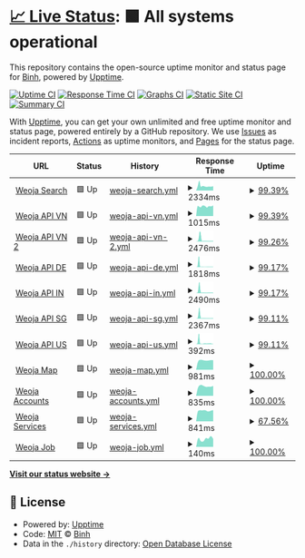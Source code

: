 # [📈 Live Status](https://status.weoja.dev): <!--live status--> **🟩 All systems operational**

This repository contains the open-source uptime monitor and status page for [Binh](ntbinh.me), powered by [Upptime](https://github.com/upptime/upptime).

[![Uptime CI](https://github.com/iBinh/weoja-status/workflows/Uptime%20CI/badge.svg)](https://github.com/iBinh/weoja-status/actions?query=workflow%3A%22Uptime+CI%22)
[![Response Time CI](https://github.com/iBinh/weoja-status/workflows/Response%20Time%20CI/badge.svg)](https://github.com/iBinh/weoja-status/actions?query=workflow%3A%22Response+Time+CI%22)
[![Graphs CI](https://github.com/iBinh/weoja-status/workflows/Graphs%20CI/badge.svg)](https://github.com/iBinh/weoja-status/actions?query=workflow%3A%22Graphs+CI%22)
[![Static Site CI](https://github.com/iBinh/weoja-status/workflows/Static%20Site%20CI/badge.svg)](https://github.com/iBinh/weoja-status/actions?query=workflow%3A%22Static+Site+CI%22)
[![Summary CI](https://github.com/iBinh/weoja-status/workflows/Summary%20CI/badge.svg)](https://github.com/iBinh/weoja-status/actions?query=workflow%3A%22Summary+CI%22)

With [Upptime](https://upptime.js.org), you can get your own unlimited and free uptime monitor and status page, powered entirely by a GitHub repository. We use [Issues](https://github.com/iBinh/weoja-status/issues) as incident reports, [Actions](https://github.com/iBinh/weoja-status/actions) as uptime monitors, and [Pages](https://status.weoja.dev) for the status page.

<!--start: status pages-->
<!-- This summary is generated by Upptime (https://github.com/upptime/upptime) -->
<!-- Do not edit this manually, your changes will be overwritten -->
<!-- prettier-ignore -->
| URL | Status | History | Response Time | Uptime |
| --- | ------ | ------- | ------------- | ------ |
| <img alt="" src="https://icons.duckduckgo.com/ip3/weoja.com.ico" height="13"> [Weoja Search](https://weoja.com) | 🟩 Up | [weoja-search.yml](https://github.com/Weoja/weoja-status/commits/HEAD/history/weoja-search.yml) | <details><summary><img alt="Response time graph" src="./graphs/weoja-search/response-time-week.png" height="20"> 2334ms</summary><br><a href="https://status.weoja.dev/history/weoja-search"><img alt="Response time 1911" src="https://img.shields.io/endpoint?url=https%3A%2F%2Fraw.githubusercontent.com%2FWeoja%2Fweoja-status%2FHEAD%2Fapi%2Fweoja-search%2Fresponse-time.json"></a><br><a href="https://status.weoja.dev/history/weoja-search"><img alt="24-hour response time 2081" src="https://img.shields.io/endpoint?url=https%3A%2F%2Fraw.githubusercontent.com%2FWeoja%2Fweoja-status%2FHEAD%2Fapi%2Fweoja-search%2Fresponse-time-day.json"></a><br><a href="https://status.weoja.dev/history/weoja-search"><img alt="7-day response time 2334" src="https://img.shields.io/endpoint?url=https%3A%2F%2Fraw.githubusercontent.com%2FWeoja%2Fweoja-status%2FHEAD%2Fapi%2Fweoja-search%2Fresponse-time-week.json"></a><br><a href="https://status.weoja.dev/history/weoja-search"><img alt="30-day response time 1911" src="https://img.shields.io/endpoint?url=https%3A%2F%2Fraw.githubusercontent.com%2FWeoja%2Fweoja-status%2FHEAD%2Fapi%2Fweoja-search%2Fresponse-time-month.json"></a><br><a href="https://status.weoja.dev/history/weoja-search"><img alt="1-year response time 1911" src="https://img.shields.io/endpoint?url=https%3A%2F%2Fraw.githubusercontent.com%2FWeoja%2Fweoja-status%2FHEAD%2Fapi%2Fweoja-search%2Fresponse-time-year.json"></a></details> | <details><summary><a href="https://status.weoja.dev/history/weoja-search">99.39%</a></summary><a href="https://status.weoja.dev/history/weoja-search"><img alt="All-time uptime 99.86%" src="https://img.shields.io/endpoint?url=https%3A%2F%2Fraw.githubusercontent.com%2FWeoja%2Fweoja-status%2FHEAD%2Fapi%2Fweoja-search%2Fuptime.json"></a><br><a href="https://status.weoja.dev/history/weoja-search"><img alt="24-hour uptime 100.00%" src="https://img.shields.io/endpoint?url=https%3A%2F%2Fraw.githubusercontent.com%2FWeoja%2Fweoja-status%2FHEAD%2Fapi%2Fweoja-search%2Fuptime-day.json"></a><br><a href="https://status.weoja.dev/history/weoja-search"><img alt="7-day uptime 99.39%" src="https://img.shields.io/endpoint?url=https%3A%2F%2Fraw.githubusercontent.com%2FWeoja%2Fweoja-status%2FHEAD%2Fapi%2Fweoja-search%2Fuptime-week.json"></a><br><a href="https://status.weoja.dev/history/weoja-search"><img alt="30-day uptime 99.86%" src="https://img.shields.io/endpoint?url=https%3A%2F%2Fraw.githubusercontent.com%2FWeoja%2Fweoja-status%2FHEAD%2Fapi%2Fweoja-search%2Fuptime-month.json"></a><br><a href="https://status.weoja.dev/history/weoja-search"><img alt="1-year uptime 99.86%" src="https://img.shields.io/endpoint?url=https%3A%2F%2Fraw.githubusercontent.com%2FWeoja%2Fweoja-status%2FHEAD%2Fapi%2Fweoja-search%2Fuptime-year.json"></a></details>
| <img alt="" src="https://icons.duckduckgo.com/ip3/api.weoja.com.ico" height="13"> [Weoja API VN](https://api.weoja.com) | 🟩 Up | [weoja-api-vn.yml](https://github.com/Weoja/weoja-status/commits/HEAD/history/weoja-api-vn.yml) | <details><summary><img alt="Response time graph" src="./graphs/weoja-api-vn/response-time-week.png" height="20"> 1015ms</summary><br><a href="https://status.weoja.dev/history/weoja-api-vn"><img alt="Response time 878" src="https://img.shields.io/endpoint?url=https%3A%2F%2Fraw.githubusercontent.com%2FWeoja%2Fweoja-status%2FHEAD%2Fapi%2Fweoja-api-vn%2Fresponse-time.json"></a><br><a href="https://status.weoja.dev/history/weoja-api-vn"><img alt="24-hour response time 1038" src="https://img.shields.io/endpoint?url=https%3A%2F%2Fraw.githubusercontent.com%2FWeoja%2Fweoja-status%2FHEAD%2Fapi%2Fweoja-api-vn%2Fresponse-time-day.json"></a><br><a href="https://status.weoja.dev/history/weoja-api-vn"><img alt="7-day response time 1015" src="https://img.shields.io/endpoint?url=https%3A%2F%2Fraw.githubusercontent.com%2FWeoja%2Fweoja-status%2FHEAD%2Fapi%2Fweoja-api-vn%2Fresponse-time-week.json"></a><br><a href="https://status.weoja.dev/history/weoja-api-vn"><img alt="30-day response time 878" src="https://img.shields.io/endpoint?url=https%3A%2F%2Fraw.githubusercontent.com%2FWeoja%2Fweoja-status%2FHEAD%2Fapi%2Fweoja-api-vn%2Fresponse-time-month.json"></a><br><a href="https://status.weoja.dev/history/weoja-api-vn"><img alt="1-year response time 878" src="https://img.shields.io/endpoint?url=https%3A%2F%2Fraw.githubusercontent.com%2FWeoja%2Fweoja-status%2FHEAD%2Fapi%2Fweoja-api-vn%2Fresponse-time-year.json"></a></details> | <details><summary><a href="https://status.weoja.dev/history/weoja-api-vn">99.39%</a></summary><a href="https://status.weoja.dev/history/weoja-api-vn"><img alt="All-time uptime 99.86%" src="https://img.shields.io/endpoint?url=https%3A%2F%2Fraw.githubusercontent.com%2FWeoja%2Fweoja-status%2FHEAD%2Fapi%2Fweoja-api-vn%2Fuptime.json"></a><br><a href="https://status.weoja.dev/history/weoja-api-vn"><img alt="24-hour uptime 100.00%" src="https://img.shields.io/endpoint?url=https%3A%2F%2Fraw.githubusercontent.com%2FWeoja%2Fweoja-status%2FHEAD%2Fapi%2Fweoja-api-vn%2Fuptime-day.json"></a><br><a href="https://status.weoja.dev/history/weoja-api-vn"><img alt="7-day uptime 99.39%" src="https://img.shields.io/endpoint?url=https%3A%2F%2Fraw.githubusercontent.com%2FWeoja%2Fweoja-status%2FHEAD%2Fapi%2Fweoja-api-vn%2Fuptime-week.json"></a><br><a href="https://status.weoja.dev/history/weoja-api-vn"><img alt="30-day uptime 99.86%" src="https://img.shields.io/endpoint?url=https%3A%2F%2Fraw.githubusercontent.com%2FWeoja%2Fweoja-status%2FHEAD%2Fapi%2Fweoja-api-vn%2Fuptime-month.json"></a><br><a href="https://status.weoja.dev/history/weoja-api-vn"><img alt="1-year uptime 99.86%" src="https://img.shields.io/endpoint?url=https%3A%2F%2Fraw.githubusercontent.com%2FWeoja%2Fweoja-status%2FHEAD%2Fapi%2Fweoja-api-vn%2Fuptime-year.json"></a></details>
| <img alt="" src="https://icons.duckduckgo.com/ip3/api-vn2.weoja.com.ico" height="13"> [Weoja API VN 2](https://api-vn2.weoja.com) | 🟩 Up | [weoja-api-vn-2.yml](https://github.com/Weoja/weoja-status/commits/HEAD/history/weoja-api-vn-2.yml) | <details><summary><img alt="Response time graph" src="./graphs/weoja-api-vn-2/response-time-week.png" height="20"> 2476ms</summary><br><a href="https://status.weoja.dev/history/weoja-api-vn-2"><img alt="Response time 1165" src="https://img.shields.io/endpoint?url=https%3A%2F%2Fraw.githubusercontent.com%2FWeoja%2Fweoja-status%2FHEAD%2Fapi%2Fweoja-api-vn-2%2Fresponse-time.json"></a><br><a href="https://status.weoja.dev/history/weoja-api-vn-2"><img alt="24-hour response time 770" src="https://img.shields.io/endpoint?url=https%3A%2F%2Fraw.githubusercontent.com%2FWeoja%2Fweoja-status%2FHEAD%2Fapi%2Fweoja-api-vn-2%2Fresponse-time-day.json"></a><br><a href="https://status.weoja.dev/history/weoja-api-vn-2"><img alt="7-day response time 2476" src="https://img.shields.io/endpoint?url=https%3A%2F%2Fraw.githubusercontent.com%2FWeoja%2Fweoja-status%2FHEAD%2Fapi%2Fweoja-api-vn-2%2Fresponse-time-week.json"></a><br><a href="https://status.weoja.dev/history/weoja-api-vn-2"><img alt="30-day response time 1165" src="https://img.shields.io/endpoint?url=https%3A%2F%2Fraw.githubusercontent.com%2FWeoja%2Fweoja-status%2FHEAD%2Fapi%2Fweoja-api-vn-2%2Fresponse-time-month.json"></a><br><a href="https://status.weoja.dev/history/weoja-api-vn-2"><img alt="1-year response time 1165" src="https://img.shields.io/endpoint?url=https%3A%2F%2Fraw.githubusercontent.com%2FWeoja%2Fweoja-status%2FHEAD%2Fapi%2Fweoja-api-vn-2%2Fresponse-time-year.json"></a></details> | <details><summary><a href="https://status.weoja.dev/history/weoja-api-vn-2">99.26%</a></summary><a href="https://status.weoja.dev/history/weoja-api-vn-2"><img alt="All-time uptime 99.83%" src="https://img.shields.io/endpoint?url=https%3A%2F%2Fraw.githubusercontent.com%2FWeoja%2Fweoja-status%2FHEAD%2Fapi%2Fweoja-api-vn-2%2Fuptime.json"></a><br><a href="https://status.weoja.dev/history/weoja-api-vn-2"><img alt="24-hour uptime 100.00%" src="https://img.shields.io/endpoint?url=https%3A%2F%2Fraw.githubusercontent.com%2FWeoja%2Fweoja-status%2FHEAD%2Fapi%2Fweoja-api-vn-2%2Fuptime-day.json"></a><br><a href="https://status.weoja.dev/history/weoja-api-vn-2"><img alt="7-day uptime 99.26%" src="https://img.shields.io/endpoint?url=https%3A%2F%2Fraw.githubusercontent.com%2FWeoja%2Fweoja-status%2FHEAD%2Fapi%2Fweoja-api-vn-2%2Fuptime-week.json"></a><br><a href="https://status.weoja.dev/history/weoja-api-vn-2"><img alt="30-day uptime 99.83%" src="https://img.shields.io/endpoint?url=https%3A%2F%2Fraw.githubusercontent.com%2FWeoja%2Fweoja-status%2FHEAD%2Fapi%2Fweoja-api-vn-2%2Fuptime-month.json"></a><br><a href="https://status.weoja.dev/history/weoja-api-vn-2"><img alt="1-year uptime 99.83%" src="https://img.shields.io/endpoint?url=https%3A%2F%2Fraw.githubusercontent.com%2FWeoja%2Fweoja-status%2FHEAD%2Fapi%2Fweoja-api-vn-2%2Fuptime-year.json"></a></details>
| <img alt="" src="https://icons.duckduckgo.com/ip3/api-de.weoja.com.ico" height="13"> [Weoja API DE](https://api-de.weoja.com) | 🟩 Up | [weoja-api-de.yml](https://github.com/Weoja/weoja-status/commits/HEAD/history/weoja-api-de.yml) | <details><summary><img alt="Response time graph" src="./graphs/weoja-api-de/response-time-week.png" height="20"> 1818ms</summary><br><a href="https://status.weoja.dev/history/weoja-api-de"><img alt="Response time 800" src="https://img.shields.io/endpoint?url=https%3A%2F%2Fraw.githubusercontent.com%2FWeoja%2Fweoja-status%2FHEAD%2Fapi%2Fweoja-api-de%2Fresponse-time.json"></a><br><a href="https://status.weoja.dev/history/weoja-api-de"><img alt="24-hour response time 445" src="https://img.shields.io/endpoint?url=https%3A%2F%2Fraw.githubusercontent.com%2FWeoja%2Fweoja-status%2FHEAD%2Fapi%2Fweoja-api-de%2Fresponse-time-day.json"></a><br><a href="https://status.weoja.dev/history/weoja-api-de"><img alt="7-day response time 1818" src="https://img.shields.io/endpoint?url=https%3A%2F%2Fraw.githubusercontent.com%2FWeoja%2Fweoja-status%2FHEAD%2Fapi%2Fweoja-api-de%2Fresponse-time-week.json"></a><br><a href="https://status.weoja.dev/history/weoja-api-de"><img alt="30-day response time 800" src="https://img.shields.io/endpoint?url=https%3A%2F%2Fraw.githubusercontent.com%2FWeoja%2Fweoja-status%2FHEAD%2Fapi%2Fweoja-api-de%2Fresponse-time-month.json"></a><br><a href="https://status.weoja.dev/history/weoja-api-de"><img alt="1-year response time 800" src="https://img.shields.io/endpoint?url=https%3A%2F%2Fraw.githubusercontent.com%2FWeoja%2Fweoja-status%2FHEAD%2Fapi%2Fweoja-api-de%2Fresponse-time-year.json"></a></details> | <details><summary><a href="https://status.weoja.dev/history/weoja-api-de">99.17%</a></summary><a href="https://status.weoja.dev/history/weoja-api-de"><img alt="All-time uptime 99.81%" src="https://img.shields.io/endpoint?url=https%3A%2F%2Fraw.githubusercontent.com%2FWeoja%2Fweoja-status%2FHEAD%2Fapi%2Fweoja-api-de%2Fuptime.json"></a><br><a href="https://status.weoja.dev/history/weoja-api-de"><img alt="24-hour uptime 100.00%" src="https://img.shields.io/endpoint?url=https%3A%2F%2Fraw.githubusercontent.com%2FWeoja%2Fweoja-status%2FHEAD%2Fapi%2Fweoja-api-de%2Fuptime-day.json"></a><br><a href="https://status.weoja.dev/history/weoja-api-de"><img alt="7-day uptime 99.17%" src="https://img.shields.io/endpoint?url=https%3A%2F%2Fraw.githubusercontent.com%2FWeoja%2Fweoja-status%2FHEAD%2Fapi%2Fweoja-api-de%2Fuptime-week.json"></a><br><a href="https://status.weoja.dev/history/weoja-api-de"><img alt="30-day uptime 99.81%" src="https://img.shields.io/endpoint?url=https%3A%2F%2Fraw.githubusercontent.com%2FWeoja%2Fweoja-status%2FHEAD%2Fapi%2Fweoja-api-de%2Fuptime-month.json"></a><br><a href="https://status.weoja.dev/history/weoja-api-de"><img alt="1-year uptime 99.81%" src="https://img.shields.io/endpoint?url=https%3A%2F%2Fraw.githubusercontent.com%2FWeoja%2Fweoja-status%2FHEAD%2Fapi%2Fweoja-api-de%2Fuptime-year.json"></a></details>
| <img alt="" src="https://icons.duckduckgo.com/ip3/api-in.weoja.com.ico" height="13"> [Weoja API IN](https://api-in.weoja.com) | 🟩 Up | [weoja-api-in.yml](https://github.com/Weoja/weoja-status/commits/HEAD/history/weoja-api-in.yml) | <details><summary><img alt="Response time graph" src="./graphs/weoja-api-in/response-time-week.png" height="20"> 2490ms</summary><br><a href="https://status.weoja.dev/history/weoja-api-in"><img alt="Response time 1180" src="https://img.shields.io/endpoint?url=https%3A%2F%2Fraw.githubusercontent.com%2FWeoja%2Fweoja-status%2FHEAD%2Fapi%2Fweoja-api-in%2Fresponse-time.json"></a><br><a href="https://status.weoja.dev/history/weoja-api-in"><img alt="24-hour response time 826" src="https://img.shields.io/endpoint?url=https%3A%2F%2Fraw.githubusercontent.com%2FWeoja%2Fweoja-status%2FHEAD%2Fapi%2Fweoja-api-in%2Fresponse-time-day.json"></a><br><a href="https://status.weoja.dev/history/weoja-api-in"><img alt="7-day response time 2490" src="https://img.shields.io/endpoint?url=https%3A%2F%2Fraw.githubusercontent.com%2FWeoja%2Fweoja-status%2FHEAD%2Fapi%2Fweoja-api-in%2Fresponse-time-week.json"></a><br><a href="https://status.weoja.dev/history/weoja-api-in"><img alt="30-day response time 1180" src="https://img.shields.io/endpoint?url=https%3A%2F%2Fraw.githubusercontent.com%2FWeoja%2Fweoja-status%2FHEAD%2Fapi%2Fweoja-api-in%2Fresponse-time-month.json"></a><br><a href="https://status.weoja.dev/history/weoja-api-in"><img alt="1-year response time 1180" src="https://img.shields.io/endpoint?url=https%3A%2F%2Fraw.githubusercontent.com%2FWeoja%2Fweoja-status%2FHEAD%2Fapi%2Fweoja-api-in%2Fresponse-time-year.json"></a></details> | <details><summary><a href="https://status.weoja.dev/history/weoja-api-in">99.17%</a></summary><a href="https://status.weoja.dev/history/weoja-api-in"><img alt="All-time uptime 99.81%" src="https://img.shields.io/endpoint?url=https%3A%2F%2Fraw.githubusercontent.com%2FWeoja%2Fweoja-status%2FHEAD%2Fapi%2Fweoja-api-in%2Fuptime.json"></a><br><a href="https://status.weoja.dev/history/weoja-api-in"><img alt="24-hour uptime 100.00%" src="https://img.shields.io/endpoint?url=https%3A%2F%2Fraw.githubusercontent.com%2FWeoja%2Fweoja-status%2FHEAD%2Fapi%2Fweoja-api-in%2Fuptime-day.json"></a><br><a href="https://status.weoja.dev/history/weoja-api-in"><img alt="7-day uptime 99.17%" src="https://img.shields.io/endpoint?url=https%3A%2F%2Fraw.githubusercontent.com%2FWeoja%2Fweoja-status%2FHEAD%2Fapi%2Fweoja-api-in%2Fuptime-week.json"></a><br><a href="https://status.weoja.dev/history/weoja-api-in"><img alt="30-day uptime 99.81%" src="https://img.shields.io/endpoint?url=https%3A%2F%2Fraw.githubusercontent.com%2FWeoja%2Fweoja-status%2FHEAD%2Fapi%2Fweoja-api-in%2Fuptime-month.json"></a><br><a href="https://status.weoja.dev/history/weoja-api-in"><img alt="1-year uptime 99.81%" src="https://img.shields.io/endpoint?url=https%3A%2F%2Fraw.githubusercontent.com%2FWeoja%2Fweoja-status%2FHEAD%2Fapi%2Fweoja-api-in%2Fuptime-year.json"></a></details>
| <img alt="" src="https://icons.duckduckgo.com/ip3/api-sg.weoja.com.ico" height="13"> [Weoja API SG](https://api-sg.weoja.com) | 🟩 Up | [weoja-api-sg.yml](https://github.com/Weoja/weoja-status/commits/HEAD/history/weoja-api-sg.yml) | <details><summary><img alt="Response time graph" src="./graphs/weoja-api-sg/response-time-week.png" height="20"> 2367ms</summary><br><a href="https://status.weoja.dev/history/weoja-api-sg"><img alt="Response time 1108" src="https://img.shields.io/endpoint?url=https%3A%2F%2Fraw.githubusercontent.com%2FWeoja%2Fweoja-status%2FHEAD%2Fapi%2Fweoja-api-sg%2Fresponse-time.json"></a><br><a href="https://status.weoja.dev/history/weoja-api-sg"><img alt="24-hour response time 653" src="https://img.shields.io/endpoint?url=https%3A%2F%2Fraw.githubusercontent.com%2FWeoja%2Fweoja-status%2FHEAD%2Fapi%2Fweoja-api-sg%2Fresponse-time-day.json"></a><br><a href="https://status.weoja.dev/history/weoja-api-sg"><img alt="7-day response time 2367" src="https://img.shields.io/endpoint?url=https%3A%2F%2Fraw.githubusercontent.com%2FWeoja%2Fweoja-status%2FHEAD%2Fapi%2Fweoja-api-sg%2Fresponse-time-week.json"></a><br><a href="https://status.weoja.dev/history/weoja-api-sg"><img alt="30-day response time 1108" src="https://img.shields.io/endpoint?url=https%3A%2F%2Fraw.githubusercontent.com%2FWeoja%2Fweoja-status%2FHEAD%2Fapi%2Fweoja-api-sg%2Fresponse-time-month.json"></a><br><a href="https://status.weoja.dev/history/weoja-api-sg"><img alt="1-year response time 1108" src="https://img.shields.io/endpoint?url=https%3A%2F%2Fraw.githubusercontent.com%2FWeoja%2Fweoja-status%2FHEAD%2Fapi%2Fweoja-api-sg%2Fresponse-time-year.json"></a></details> | <details><summary><a href="https://status.weoja.dev/history/weoja-api-sg">99.11%</a></summary><a href="https://status.weoja.dev/history/weoja-api-sg"><img alt="All-time uptime 99.74%" src="https://img.shields.io/endpoint?url=https%3A%2F%2Fraw.githubusercontent.com%2FWeoja%2Fweoja-status%2FHEAD%2Fapi%2Fweoja-api-sg%2Fuptime.json"></a><br><a href="https://status.weoja.dev/history/weoja-api-sg"><img alt="24-hour uptime 100.00%" src="https://img.shields.io/endpoint?url=https%3A%2F%2Fraw.githubusercontent.com%2FWeoja%2Fweoja-status%2FHEAD%2Fapi%2Fweoja-api-sg%2Fuptime-day.json"></a><br><a href="https://status.weoja.dev/history/weoja-api-sg"><img alt="7-day uptime 99.11%" src="https://img.shields.io/endpoint?url=https%3A%2F%2Fraw.githubusercontent.com%2FWeoja%2Fweoja-status%2FHEAD%2Fapi%2Fweoja-api-sg%2Fuptime-week.json"></a><br><a href="https://status.weoja.dev/history/weoja-api-sg"><img alt="30-day uptime 99.74%" src="https://img.shields.io/endpoint?url=https%3A%2F%2Fraw.githubusercontent.com%2FWeoja%2Fweoja-status%2FHEAD%2Fapi%2Fweoja-api-sg%2Fuptime-month.json"></a><br><a href="https://status.weoja.dev/history/weoja-api-sg"><img alt="1-year uptime 99.74%" src="https://img.shields.io/endpoint?url=https%3A%2F%2Fraw.githubusercontent.com%2FWeoja%2Fweoja-status%2FHEAD%2Fapi%2Fweoja-api-sg%2Fuptime-year.json"></a></details>
| <img alt="" src="https://icons.duckduckgo.com/ip3/api-us.weoja.com.ico" height="13"> [Weoja API US](https://api-us.weoja.com) | 🟩 Up | [weoja-api-us.yml](https://github.com/Weoja/weoja-status/commits/HEAD/history/weoja-api-us.yml) | <details><summary><img alt="Response time graph" src="./graphs/weoja-api-us/response-time-week.png" height="20"> 392ms</summary><br><a href="https://status.weoja.dev/history/weoja-api-us"><img alt="Response time 226" src="https://img.shields.io/endpoint?url=https%3A%2F%2Fraw.githubusercontent.com%2FWeoja%2Fweoja-status%2FHEAD%2Fapi%2Fweoja-api-us%2Fresponse-time.json"></a><br><a href="https://status.weoja.dev/history/weoja-api-us"><img alt="24-hour response time 180" src="https://img.shields.io/endpoint?url=https%3A%2F%2Fraw.githubusercontent.com%2FWeoja%2Fweoja-status%2FHEAD%2Fapi%2Fweoja-api-us%2Fresponse-time-day.json"></a><br><a href="https://status.weoja.dev/history/weoja-api-us"><img alt="7-day response time 392" src="https://img.shields.io/endpoint?url=https%3A%2F%2Fraw.githubusercontent.com%2FWeoja%2Fweoja-status%2FHEAD%2Fapi%2Fweoja-api-us%2Fresponse-time-week.json"></a><br><a href="https://status.weoja.dev/history/weoja-api-us"><img alt="30-day response time 226" src="https://img.shields.io/endpoint?url=https%3A%2F%2Fraw.githubusercontent.com%2FWeoja%2Fweoja-status%2FHEAD%2Fapi%2Fweoja-api-us%2Fresponse-time-month.json"></a><br><a href="https://status.weoja.dev/history/weoja-api-us"><img alt="1-year response time 226" src="https://img.shields.io/endpoint?url=https%3A%2F%2Fraw.githubusercontent.com%2FWeoja%2Fweoja-status%2FHEAD%2Fapi%2Fweoja-api-us%2Fresponse-time-year.json"></a></details> | <details><summary><a href="https://status.weoja.dev/history/weoja-api-us">99.11%</a></summary><a href="https://status.weoja.dev/history/weoja-api-us"><img alt="All-time uptime 99.76%" src="https://img.shields.io/endpoint?url=https%3A%2F%2Fraw.githubusercontent.com%2FWeoja%2Fweoja-status%2FHEAD%2Fapi%2Fweoja-api-us%2Fuptime.json"></a><br><a href="https://status.weoja.dev/history/weoja-api-us"><img alt="24-hour uptime 100.00%" src="https://img.shields.io/endpoint?url=https%3A%2F%2Fraw.githubusercontent.com%2FWeoja%2Fweoja-status%2FHEAD%2Fapi%2Fweoja-api-us%2Fuptime-day.json"></a><br><a href="https://status.weoja.dev/history/weoja-api-us"><img alt="7-day uptime 99.11%" src="https://img.shields.io/endpoint?url=https%3A%2F%2Fraw.githubusercontent.com%2FWeoja%2Fweoja-status%2FHEAD%2Fapi%2Fweoja-api-us%2Fuptime-week.json"></a><br><a href="https://status.weoja.dev/history/weoja-api-us"><img alt="30-day uptime 99.75%" src="https://img.shields.io/endpoint?url=https%3A%2F%2Fraw.githubusercontent.com%2FWeoja%2Fweoja-status%2FHEAD%2Fapi%2Fweoja-api-us%2Fuptime-month.json"></a><br><a href="https://status.weoja.dev/history/weoja-api-us"><img alt="1-year uptime 99.76%" src="https://img.shields.io/endpoint?url=https%3A%2F%2Fraw.githubusercontent.com%2FWeoja%2Fweoja-status%2FHEAD%2Fapi%2Fweoja-api-us%2Fuptime-year.json"></a></details>
| <img alt="" src="https://icons.duckduckgo.com/ip3/map.weoja.com.ico" height="13"> [Weoja Map](https://map.weoja.com) | 🟩 Up | [weoja-map.yml](https://github.com/Weoja/weoja-status/commits/HEAD/history/weoja-map.yml) | <details><summary><img alt="Response time graph" src="./graphs/weoja-map/response-time-week.png" height="20"> 981ms</summary><br><a href="https://status.weoja.dev/history/weoja-map"><img alt="Response time 1073" src="https://img.shields.io/endpoint?url=https%3A%2F%2Fraw.githubusercontent.com%2FWeoja%2Fweoja-status%2FHEAD%2Fapi%2Fweoja-map%2Fresponse-time.json"></a><br><a href="https://status.weoja.dev/history/weoja-map"><img alt="24-hour response time 968" src="https://img.shields.io/endpoint?url=https%3A%2F%2Fraw.githubusercontent.com%2FWeoja%2Fweoja-status%2FHEAD%2Fapi%2Fweoja-map%2Fresponse-time-day.json"></a><br><a href="https://status.weoja.dev/history/weoja-map"><img alt="7-day response time 981" src="https://img.shields.io/endpoint?url=https%3A%2F%2Fraw.githubusercontent.com%2FWeoja%2Fweoja-status%2FHEAD%2Fapi%2Fweoja-map%2Fresponse-time-week.json"></a><br><a href="https://status.weoja.dev/history/weoja-map"><img alt="30-day response time 1073" src="https://img.shields.io/endpoint?url=https%3A%2F%2Fraw.githubusercontent.com%2FWeoja%2Fweoja-status%2FHEAD%2Fapi%2Fweoja-map%2Fresponse-time-month.json"></a><br><a href="https://status.weoja.dev/history/weoja-map"><img alt="1-year response time 1073" src="https://img.shields.io/endpoint?url=https%3A%2F%2Fraw.githubusercontent.com%2FWeoja%2Fweoja-status%2FHEAD%2Fapi%2Fweoja-map%2Fresponse-time-year.json"></a></details> | <details><summary><a href="https://status.weoja.dev/history/weoja-map">100.00%</a></summary><a href="https://status.weoja.dev/history/weoja-map"><img alt="All-time uptime 100.00%" src="https://img.shields.io/endpoint?url=https%3A%2F%2Fraw.githubusercontent.com%2FWeoja%2Fweoja-status%2FHEAD%2Fapi%2Fweoja-map%2Fuptime.json"></a><br><a href="https://status.weoja.dev/history/weoja-map"><img alt="24-hour uptime 100.00%" src="https://img.shields.io/endpoint?url=https%3A%2F%2Fraw.githubusercontent.com%2FWeoja%2Fweoja-status%2FHEAD%2Fapi%2Fweoja-map%2Fuptime-day.json"></a><br><a href="https://status.weoja.dev/history/weoja-map"><img alt="7-day uptime 100.00%" src="https://img.shields.io/endpoint?url=https%3A%2F%2Fraw.githubusercontent.com%2FWeoja%2Fweoja-status%2FHEAD%2Fapi%2Fweoja-map%2Fuptime-week.json"></a><br><a href="https://status.weoja.dev/history/weoja-map"><img alt="30-day uptime 100.00%" src="https://img.shields.io/endpoint?url=https%3A%2F%2Fraw.githubusercontent.com%2FWeoja%2Fweoja-status%2FHEAD%2Fapi%2Fweoja-map%2Fuptime-month.json"></a><br><a href="https://status.weoja.dev/history/weoja-map"><img alt="1-year uptime 100.00%" src="https://img.shields.io/endpoint?url=https%3A%2F%2Fraw.githubusercontent.com%2FWeoja%2Fweoja-status%2FHEAD%2Fapi%2Fweoja-map%2Fuptime-year.json"></a></details>
| <img alt="" src="https://icons.duckduckgo.com/ip3/accounts.weoja.dev.ico" height="13"> [Weoja Accounts](https://accounts.weoja.dev) | 🟩 Up | [weoja-accounts.yml](https://github.com/Weoja/weoja-status/commits/HEAD/history/weoja-accounts.yml) | <details><summary><img alt="Response time graph" src="./graphs/weoja-accounts/response-time-week.png" height="20"> 835ms</summary><br><a href="https://status.weoja.dev/history/weoja-accounts"><img alt="Response time 815" src="https://img.shields.io/endpoint?url=https%3A%2F%2Fraw.githubusercontent.com%2FWeoja%2Fweoja-status%2FHEAD%2Fapi%2Fweoja-accounts%2Fresponse-time.json"></a><br><a href="https://status.weoja.dev/history/weoja-accounts"><img alt="24-hour response time 808" src="https://img.shields.io/endpoint?url=https%3A%2F%2Fraw.githubusercontent.com%2FWeoja%2Fweoja-status%2FHEAD%2Fapi%2Fweoja-accounts%2Fresponse-time-day.json"></a><br><a href="https://status.weoja.dev/history/weoja-accounts"><img alt="7-day response time 835" src="https://img.shields.io/endpoint?url=https%3A%2F%2Fraw.githubusercontent.com%2FWeoja%2Fweoja-status%2FHEAD%2Fapi%2Fweoja-accounts%2Fresponse-time-week.json"></a><br><a href="https://status.weoja.dev/history/weoja-accounts"><img alt="30-day response time 815" src="https://img.shields.io/endpoint?url=https%3A%2F%2Fraw.githubusercontent.com%2FWeoja%2Fweoja-status%2FHEAD%2Fapi%2Fweoja-accounts%2Fresponse-time-month.json"></a><br><a href="https://status.weoja.dev/history/weoja-accounts"><img alt="1-year response time 815" src="https://img.shields.io/endpoint?url=https%3A%2F%2Fraw.githubusercontent.com%2FWeoja%2Fweoja-status%2FHEAD%2Fapi%2Fweoja-accounts%2Fresponse-time-year.json"></a></details> | <details><summary><a href="https://status.weoja.dev/history/weoja-accounts">100.00%</a></summary><a href="https://status.weoja.dev/history/weoja-accounts"><img alt="All-time uptime 98.56%" src="https://img.shields.io/endpoint?url=https%3A%2F%2Fraw.githubusercontent.com%2FWeoja%2Fweoja-status%2FHEAD%2Fapi%2Fweoja-accounts%2Fuptime.json"></a><br><a href="https://status.weoja.dev/history/weoja-accounts"><img alt="24-hour uptime 100.00%" src="https://img.shields.io/endpoint?url=https%3A%2F%2Fraw.githubusercontent.com%2FWeoja%2Fweoja-status%2FHEAD%2Fapi%2Fweoja-accounts%2Fuptime-day.json"></a><br><a href="https://status.weoja.dev/history/weoja-accounts"><img alt="7-day uptime 100.00%" src="https://img.shields.io/endpoint?url=https%3A%2F%2Fraw.githubusercontent.com%2FWeoja%2Fweoja-status%2FHEAD%2Fapi%2Fweoja-accounts%2Fuptime-week.json"></a><br><a href="https://status.weoja.dev/history/weoja-accounts"><img alt="30-day uptime 98.54%" src="https://img.shields.io/endpoint?url=https%3A%2F%2Fraw.githubusercontent.com%2FWeoja%2Fweoja-status%2FHEAD%2Fapi%2Fweoja-accounts%2Fuptime-month.json"></a><br><a href="https://status.weoja.dev/history/weoja-accounts"><img alt="1-year uptime 98.56%" src="https://img.shields.io/endpoint?url=https%3A%2F%2Fraw.githubusercontent.com%2FWeoja%2Fweoja-status%2FHEAD%2Fapi%2Fweoja-accounts%2Fuptime-year.json"></a></details>
| <img alt="" src="https://icons.duckduckgo.com/ip3/ip-details.weoja.dev.ico" height="13"> [Weoja Services](https://ip-details.weoja.dev/) | 🟩 Up | [weoja-services.yml](https://github.com/Weoja/weoja-status/commits/HEAD/history/weoja-services.yml) | <details><summary><img alt="Response time graph" src="./graphs/weoja-services/response-time-week.png" height="20"> 841ms</summary><br><a href="https://status.weoja.dev/history/weoja-services"><img alt="Response time 811" src="https://img.shields.io/endpoint?url=https%3A%2F%2Fraw.githubusercontent.com%2FWeoja%2Fweoja-status%2FHEAD%2Fapi%2Fweoja-services%2Fresponse-time.json"></a><br><a href="https://status.weoja.dev/history/weoja-services"><img alt="24-hour response time 801" src="https://img.shields.io/endpoint?url=https%3A%2F%2Fraw.githubusercontent.com%2FWeoja%2Fweoja-status%2FHEAD%2Fapi%2Fweoja-services%2Fresponse-time-day.json"></a><br><a href="https://status.weoja.dev/history/weoja-services"><img alt="7-day response time 841" src="https://img.shields.io/endpoint?url=https%3A%2F%2Fraw.githubusercontent.com%2FWeoja%2Fweoja-status%2FHEAD%2Fapi%2Fweoja-services%2Fresponse-time-week.json"></a><br><a href="https://status.weoja.dev/history/weoja-services"><img alt="30-day response time 811" src="https://img.shields.io/endpoint?url=https%3A%2F%2Fraw.githubusercontent.com%2FWeoja%2Fweoja-status%2FHEAD%2Fapi%2Fweoja-services%2Fresponse-time-month.json"></a><br><a href="https://status.weoja.dev/history/weoja-services"><img alt="1-year response time 811" src="https://img.shields.io/endpoint?url=https%3A%2F%2Fraw.githubusercontent.com%2FWeoja%2Fweoja-status%2FHEAD%2Fapi%2Fweoja-services%2Fresponse-time-year.json"></a></details> | <details><summary><a href="https://status.weoja.dev/history/weoja-services">67.56%</a></summary><a href="https://status.weoja.dev/history/weoja-services"><img alt="All-time uptime 90.41%" src="https://img.shields.io/endpoint?url=https%3A%2F%2Fraw.githubusercontent.com%2FWeoja%2Fweoja-status%2FHEAD%2Fapi%2Fweoja-services%2Fuptime.json"></a><br><a href="https://status.weoja.dev/history/weoja-services"><img alt="24-hour uptime 100.00%" src="https://img.shields.io/endpoint?url=https%3A%2F%2Fraw.githubusercontent.com%2FWeoja%2Fweoja-status%2FHEAD%2Fapi%2Fweoja-services%2Fuptime-day.json"></a><br><a href="https://status.weoja.dev/history/weoja-services"><img alt="7-day uptime 67.56%" src="https://img.shields.io/endpoint?url=https%3A%2F%2Fraw.githubusercontent.com%2FWeoja%2Fweoja-status%2FHEAD%2Fapi%2Fweoja-services%2Fuptime-week.json"></a><br><a href="https://status.weoja.dev/history/weoja-services"><img alt="30-day uptime 90.41%" src="https://img.shields.io/endpoint?url=https%3A%2F%2Fraw.githubusercontent.com%2FWeoja%2Fweoja-status%2FHEAD%2Fapi%2Fweoja-services%2Fuptime-month.json"></a><br><a href="https://status.weoja.dev/history/weoja-services"><img alt="1-year uptime 90.41%" src="https://img.shields.io/endpoint?url=https%3A%2F%2Fraw.githubusercontent.com%2FWeoja%2Fweoja-status%2FHEAD%2Fapi%2Fweoja-services%2Fuptime-year.json"></a></details>
| <img alt="" src="https://icons.duckduckgo.com/ip3/job.weoja.dev.ico" height="13"> [Weoja Job](https://job.weoja.dev) | 🟩 Up | [weoja-job.yml](https://github.com/Weoja/weoja-status/commits/HEAD/history/weoja-job.yml) | <details><summary><img alt="Response time graph" src="./graphs/weoja-job/response-time-week.png" height="20"> 140ms</summary><br><a href="https://status.weoja.dev/history/weoja-job"><img alt="Response time 151" src="https://img.shields.io/endpoint?url=https%3A%2F%2Fraw.githubusercontent.com%2FWeoja%2Fweoja-status%2FHEAD%2Fapi%2Fweoja-job%2Fresponse-time.json"></a><br><a href="https://status.weoja.dev/history/weoja-job"><img alt="24-hour response time 170" src="https://img.shields.io/endpoint?url=https%3A%2F%2Fraw.githubusercontent.com%2FWeoja%2Fweoja-status%2FHEAD%2Fapi%2Fweoja-job%2Fresponse-time-day.json"></a><br><a href="https://status.weoja.dev/history/weoja-job"><img alt="7-day response time 140" src="https://img.shields.io/endpoint?url=https%3A%2F%2Fraw.githubusercontent.com%2FWeoja%2Fweoja-status%2FHEAD%2Fapi%2Fweoja-job%2Fresponse-time-week.json"></a><br><a href="https://status.weoja.dev/history/weoja-job"><img alt="30-day response time 151" src="https://img.shields.io/endpoint?url=https%3A%2F%2Fraw.githubusercontent.com%2FWeoja%2Fweoja-status%2FHEAD%2Fapi%2Fweoja-job%2Fresponse-time-month.json"></a><br><a href="https://status.weoja.dev/history/weoja-job"><img alt="1-year response time 151" src="https://img.shields.io/endpoint?url=https%3A%2F%2Fraw.githubusercontent.com%2FWeoja%2Fweoja-status%2FHEAD%2Fapi%2Fweoja-job%2Fresponse-time-year.json"></a></details> | <details><summary><a href="https://status.weoja.dev/history/weoja-job">100.00%</a></summary><a href="https://status.weoja.dev/history/weoja-job"><img alt="All-time uptime 100.00%" src="https://img.shields.io/endpoint?url=https%3A%2F%2Fraw.githubusercontent.com%2FWeoja%2Fweoja-status%2FHEAD%2Fapi%2Fweoja-job%2Fuptime.json"></a><br><a href="https://status.weoja.dev/history/weoja-job"><img alt="24-hour uptime 100.00%" src="https://img.shields.io/endpoint?url=https%3A%2F%2Fraw.githubusercontent.com%2FWeoja%2Fweoja-status%2FHEAD%2Fapi%2Fweoja-job%2Fuptime-day.json"></a><br><a href="https://status.weoja.dev/history/weoja-job"><img alt="7-day uptime 100.00%" src="https://img.shields.io/endpoint?url=https%3A%2F%2Fraw.githubusercontent.com%2FWeoja%2Fweoja-status%2FHEAD%2Fapi%2Fweoja-job%2Fuptime-week.json"></a><br><a href="https://status.weoja.dev/history/weoja-job"><img alt="30-day uptime 100.00%" src="https://img.shields.io/endpoint?url=https%3A%2F%2Fraw.githubusercontent.com%2FWeoja%2Fweoja-status%2FHEAD%2Fapi%2Fweoja-job%2Fuptime-month.json"></a><br><a href="https://status.weoja.dev/history/weoja-job"><img alt="1-year uptime 100.00%" src="https://img.shields.io/endpoint?url=https%3A%2F%2Fraw.githubusercontent.com%2FWeoja%2Fweoja-status%2FHEAD%2Fapi%2Fweoja-job%2Fuptime-year.json"></a></details>

<!--end: status pages-->

[**Visit our status website →**](https://status.weoja.dev)

## 📄 License

- Powered by: [Upptime](https://github.com/upptime/upptime)
- Code: [MIT](./LICENSE) © [Binh](ntbinh.me)
- Data in the `./history` directory: [Open Database License](https://opendatacommons.org/licenses/odbl/1-0/)
